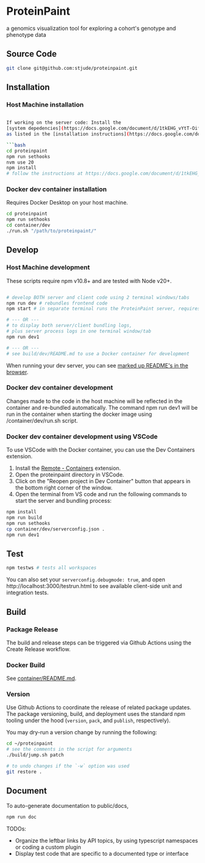 # ProteinPaint

a genomics visualization tool for exploring a cohort's genotype and phenotype data

## Source Code 

```bash
git clone git@github.com:stjude/proteinpaint.git
```

## Installation

### Host Machine installation

```bash

If working on the server code: Install the 
[system depedencies](https://docs.google.com/document/d/1tkEHG_vYtT-OifPV-tlPeWQUMsEd3aWAKf5ExOT8G34/edit#heading=h.jy5sdrb1zkut)
as listed in the [installation instructions](https://docs.google.com/document/d/1tkEHG_vYtT-OifPV-tlPeWQUMsEd3aWAKf5ExOT8G34/edit#heading=h.6nxua6c3ik9l).

```bash
cd proteinpaint
npm run sethooks
nvm use 20
npm install
# follow the instructions at https://docs.google.com/document/d/1tkEHG_vYtT-OifPV-tlPeWQUMsEd3aWAKf5ExOT8G34/edit
```

### Docker dev container installation

Requires Docker Desktop on your host machine. 

```bash
cd proteinpaint
npm run sethooks
cd container/dev
./run.sh "/path/to/proteinpaint/"
```

## Develop
### Host Machine development

These scripts require npm v10.8+ and are tested with Node v20+.

```bash

# develop BOTH server and client code using 2 terminal windows/tabs
npm run dev # rebundles frontend code
npm start # in separate terminal runs the ProteinPaint server, requires a serverconfig.json at the project root

# --- OR --- 
# to display both server/client bundling logs, 
# plus server process logs in one terminal window/tab
npm run dev1

# --- OR ---
# see build/dev/README.md to use a Docker container for development
```
When running your dev server, you can see [marked up README's in the browser](http://localhost:3000/readme.html).


### Docker dev container development

Changes made to the code in the host machine will be reflected in the container and re-bundled automatically.
The command npm run dev1 will be run in the container when starting the docker image using /container/dev/run.sh script.

### Docker dev container development using VSCode

To use VSCode with the Docker container, you can use the Dev Containers extension.

1. Install the [Remote - Containers](https://marketplace.visualstudio.com/items?itemName=ms-vscode-remote.remote-containers) extension.
2. Open the proteinpaint directory in VSCode.
3. Click on the "Reopen project in Dev Container" button that appears in the bottom right corner of the window.
4. Open the terminal from VS code and run the following commands to start the server and bundling process:

```bash
npm install
npm run build
npm run sethooks
cp container/dev/serverconfig.json .
npm run dev1
```

## Test
```bash
npm testws # tests all workspaces
```

You can also set your `serverconfig.debugmode: true`, and open http://localhost:3000/testrun.html to see available client-side unit and integration tests.

## Build

### Package Release

The build and release steps can be triggered via Github Actions using the Create Release workflow.

### Docker Build

See [container/README.md](https://github.com/stjude/proteinpaint/blob/master/container/README.md).

### Version 

Use Github Actions to coordinate the release of related package updates.
The package versioning, build, and deployment uses the standard npm tooling under the hood
(`version`, `pack`, and `publish`, respectively).

You may dry-run a version change by running the following:

```bash
cd ~/proteinpaint
# see the comments in the script for arguments
./build/jump.sh patch

# to undo changes if the `-w` option was used 
git restore .
```

## Document

To auto-generate documentation to public/docs,

```bash
npm run doc
```

TODOs: 
- Organize the leftbar links by API topics, by using typescript namespaces or coding a custom plugin
- Display test code that are specific to a documented type or interface
